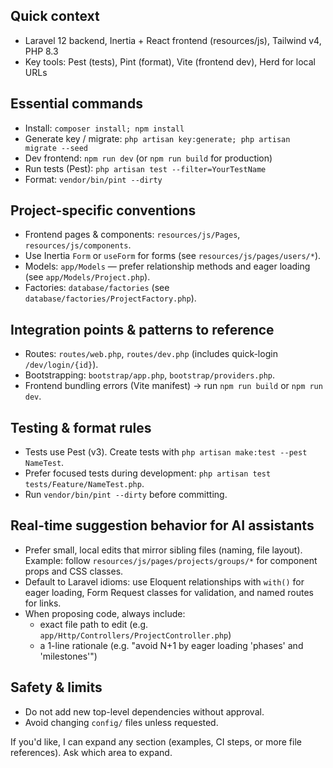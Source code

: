 <!-- Copilot instructions for Enterprice-Resource-Management-Project-System -->

## Quick context
- Laravel 12 backend, Inertia + React frontend (resources/js), Tailwind v4, PHP 8.3
- Key tools: Pest (tests), Pint (format), Vite (frontend dev), Herd for local URLs

## Essential commands
- Install: `composer install; npm install`
- Generate key / migrate: `php artisan key:generate; php artisan migrate --seed`
- Dev frontend: `npm run dev` (or `npm run build` for production)
- Run tests (Pest): `php artisan test --filter=YourTestName`
- Format: `vendor/bin/pint --dirty`

## Project-specific conventions
- Frontend pages & components: `resources/js/Pages`, `resources/js/components`.
- Use Inertia `Form` or `useForm` for forms (see `resources/js/pages/users/*`).
- Models: `app/Models` — prefer relationship methods and eager loading (see `app/Models/Project.php`).
- Factories: `database/factories` (see `database/factories/ProjectFactory.php`).

## Integration points & patterns to reference
- Routes: `routes/web.php`, `routes/dev.php` (includes quick-login `/dev/login/{id}`).
- Bootstrapping: `bootstrap/app.php`, `bootstrap/providers.php`.
- Frontend bundling errors (Vite manifest) -> run `npm run build` or `npm run dev`.

## Testing & format rules
- Tests use Pest (v3). Create tests with `php artisan make:test --pest NameTest`.
- Prefer focused tests during development: `php artisan test tests/Feature/NameTest.php`.
- Run `vendor/bin/pint --dirty` before committing.

## Real-time suggestion behavior for AI assistants
- Prefer small, local edits that mirror sibling files (naming, file layout). Example: follow `resources/js/pages/projects/groups/*` for component props and CSS classes.
- Default to Laravel idioms: use Eloquent relationships with `with()` for eager loading, Form Request classes for validation, and named routes for links.
- When proposing code, always include:
	- exact file path to edit (e.g. `app/Http/Controllers/ProjectController.php`)
	- a 1-line rationale (e.g. "avoid N+1 by eager loading 'phases' and 'milestones'")

## Safety & limits
- Do not add new top-level dependencies without approval.
- Avoid changing `config/` files unless requested.

If you'd like, I can expand any section (examples, CI steps, or more file references). Ask which area to expand.